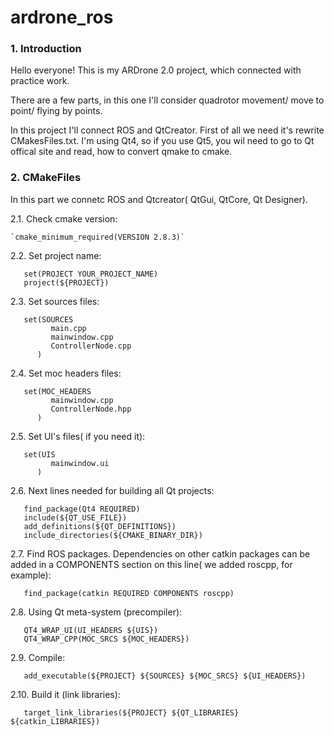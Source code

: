 # ardrone_ros

### 1. Introduction

Hello everyone! This is my ARDrone 2.0 project, which connected with practice work.

There are a few parts, in this one I'll consider quadrotor movement/ move to point/ flying by points.

In this project I'll connect ROS and QtCreator. First of all we need it's rewrite CMakesFiles.txt. I'm using Qt4, so if you use Qt5, you wil need to go to Qt offical site and read, how to convert qmake to cmake.

### 2. CMakeFiles

In this part we connetc ROS and Qtcreator( QtGui, QtCore, Qt Designer).

2.1. Check cmake version:

    `cmake_minimum_required(VERSION 2.8.3)`
2.2. Set project name:    

       set(PROJECT YOUR_PROJECT_NAME)
       project(${PROJECT})
2.3. Set sources files:    

       set(SOURCES
             main.cpp
             mainwindow.cpp
             ControllerNode.cpp
          )
          
2.4. Set moc headers files:    

       set(MOC_HEADERS
             mainwindow.cpp
             ControllerNode.hpp
          )
          
2.5. Set UI's files( if you need it):    

       set(UIS
             mainwindow.ui
          )
2.6. Next lines needed for building all Qt projects:

       find_package(Qt4 REQUIRED)
       include(${QT_USE_FILE})
       add_definitions(${QT_DEFINITIONS})
       include_directories(${CMAKE_BINARY_DIR})
       
2.7. Find ROS packages. Dependencies on other catkin packages can be added in a COMPONENTS section on
this line( we added roscpp, for example):

       find_package(catkin REQUIRED COMPONENTS roscpp)
2.8. Using Qt meta-system (precompiler):

       QT4_WRAP_UI(UI_HEADERS ${UIS})
       QT4_WRAP_CPP(MOC_SRCS ${MOC_HEADERS})
2.9. Compile:

       add_executable(${PROJECT} ${SOURCES} ${MOC_SRCS} ${UI_HEADERS})
2.10. Build it (link libraries):

       target_link_libraries(${PROJECT} ${QT_LIBRARIES} ${catkin_LIBRARIES})
